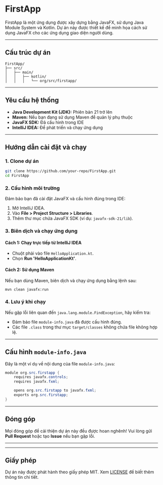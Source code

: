 # FirstApp

FirstApp là một ứng dụng được xây dựng bằng JavaFX, sử dụng Java Module System và Kotlin. Dự án này được thiết kế để minh họa cách sử dụng JavaFX cho các ứng dụng giao diện người dùng.

---

## Cấu trúc dự án

```plaintext
FirstApp/
├── src/
│   ├── main/
│   │   ├── kotlin/
│   │   │   └── org/src/firstapp/
```

---

## Yêu cầu hệ thống

- **Java Development Kit (JDK):** Phiên bản 21 trở lên
- **Maven:** Nếu bạn đang sử dụng Maven để quản lý phụ thuộc
- **JavaFX SDK:** Đã cấu hình trong IDE
- **IntelliJ IDEA:** Để phát triển và chạy ứng dụng

---

## Hướng dẫn cài đặt và chạy

### 1. Clone dự án

```bash
git clone https://github.com/your-repo/FirstApp.git
cd FirstApp
```

### 2. Cấu hình môi trường

Đảm bảo bạn đã cài đặt JavaFX và cấu hình đúng trong IDE:
1. Mở IntelliJ IDEA.
2. Vào **File > Project Structure > Libraries**.
3. Thêm thư mục chứa JavaFX SDK (ví dụ: `javafx-sdk-21/lib`).

### 3. Biên dịch và chạy ứng dụng

#### Cách 1: Chạy trực tiếp từ IntelliJ IDEA
- Chuột phải vào file `HelloApplication.kt`.
- Chọn **Run 'HelloApplicationKt'**.

#### Cách 2: Sử dụng Maven
Nếu bạn dùng Maven, biên dịch và chạy ứng dụng bằng lệnh sau:

```bash
mvn clean javafx:run
```

### 4. Lưu ý khi chạy

Nếu gặp lỗi liên quan đến `java.lang.module.FindException`, hãy kiểm tra:
- Đảm bảo file `module-info.java` đã được cấu hình đúng.
- Các file `.class` trong thư mục `target/classes` không chứa file không hợp lệ.

---

## Cấu hình `module-info.java`

Đây là một ví dụ về nội dung của file `module-info.java`:

```java
module org.src.firstapp {
    requires javafx.controls;
    requires javafx.fxml;

    opens org.src.firstapp to javafx.fxml;
    exports org.src.firstapp;
}
```

---

## Đóng góp

Mọi đóng góp để cải thiện dự án này đều được hoan nghênh! Vui lòng gửi **Pull Request** hoặc tạo **Issue** nếu bạn gặp lỗi.

---


---

## Giấy phép

Dự án này được phát hành theo giấy phép MIT. Xem [LICENSE](./LICENSE) để biết thêm thông tin chi tiết.
